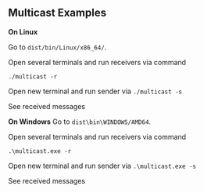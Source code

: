 ## Multicast Examples

**On Linux**

Go to `dist/bin/Linux/x86_64/`.

Open several terminals and run receivers via command

`./multicast -r`

Open new terminal and run sender via `./multicast -s`

See received messages

**On Windows**
Go to `dist\bin\WINDOWS/AMD64`.

Open several terminals and run receivers via command

`.\multicast.exe -r`

Open new terminal and run sender via `.\multicast.exe -s`

See received messages


